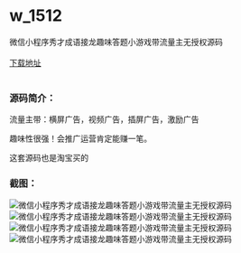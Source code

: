 # w_1512
微信小程序秀才成语接龙趣味答题小游戏带流量主无授权源码
<br/></br>
[下载地址](https://www.uuid2.com/1512.html "下载地址")
<br/></br>
<h3>源码简介：</h3>
<p>流量主带：横屏广告，视频广告，插屏广告，激励广告<p>
<p>趣味性很强！会推广运营肯定能赚一笔。<p>
<p>这套源码也是淘宝买的<p>
<h3>截图：</h3>
<img src="https://www.uuid2.com/wp-content/uploads/img/202109/4c1d310735.png" alt="微信小程序秀才成语接龙趣味答题小游戏带流量主无授权源码"><img src="https://www.uuid2.com/wp-content/uploads/img/202109/4c1d310674.png" alt="微信小程序秀才成语接龙趣味答题小游戏带流量主无授权源码"><img src="https://www.uuid2.com/wp-content/uploads/img/202109/92072ad239.png" alt="微信小程序秀才成语接龙趣味答题小游戏带流量主无授权源码"><img src="https://www.uuid2.com/wp-content/uploads/img/202109/4ae2bf4190.png" alt="微信小程序秀才成语接龙趣味答题小游戏带流量主无授权源码">
